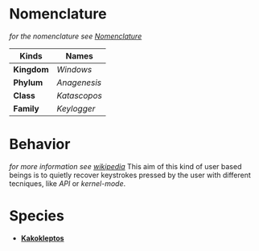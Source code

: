 # Nomenclature
*for the nomenclature see [Nomenclature](../../../../nomenclature.md)*

| Kinds       	| Names        	|
|---------------|---------------|
| **Kingdom** 	| *Windows* 	|
| **Phylum**   	| *Anagenesis* 	|
| **Class**		| *Katascopos* 	|
| **Family** 	| *Keylogger*  	|

# Behavior
*for more information see [wikipedia](https://en.wikipedia.org/Keystroke_logging)*
This aim of this kind of user based beings is to quietly recover keystrokes pressed by the user with different tecniques, like *API* or *kernel-mode*.

# Species
* [**Kakokleptos**](https://gitlab.com/PhantomGhosts/Kakokleptos)
